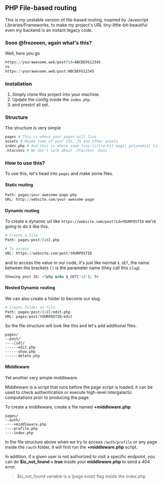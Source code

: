 ## PHP File-based routing

This is my unstable version of file-based routing, inspired by Javascript Libraries/Frameworks, to make my project's URL tiny-little-bit-beautiful even my backend is an instant legacy code.

### Sooo @frozeeen, again what's this?

Well, here you go

```python
https://yourawesome.web/post?id=ABCDEFG12345
to
https://yourawesome.web/post/ABCDEFG12345
```

### Installation

1. Simply clone this project into your machine.
2. Update the config inside the `index.php`.
3. and presto! all set.

### Structure

The structure is very simple

```python
pages # This is where your pages will live
assets # Maybe some of your CSS, JS and other assets
index.php # And this is where some tiny-little-bit magic polynomial time happens, it's the router
.htaccess # We don't talk about .htaccess -Dani
```

### How to use this?

To use this, let's head into `pages` and make some files.

#### Static routing

```python
Path: pages/your-awesome-page.php
URL: http://website.com/your-awesome-page
```

#### Dynamic routing

To create a dynamic url like `https://website.com/post?id=YOURPOSTID` we're going to do it like this.

```python
# Create a file
Path: pages/post/[id].php

# To access
URL: https://website.com/post/YOURPOSTID
```

and to access the value in our code, it's just like normal `$_GET`, the name between the brackets `[]` is the parameter name (they call this `slug`).

```php
Showing post ID: <?php echo $_GET['id']; ?>
```

#### Nested Dynamic routing

We can also create a folder to become our slug.

```python
# Create folder an file
Path: pages/post/[id]/edit.php
URL: pages/post/YOURPOSTID/edit
```

So the file structure will look like this and let's add additional files.

```
pages/
--post/
----[id]/
------edit.php
------show.php
------delete.php
```

#### Middleware

Yet another very simple middleware.

Middleware is a script that runs before the page script is loaded; it can be used to check authentication or execute high-level intergalactic computations prior to producing the page.

To create a middleware, create a file named **+middleware.php**.

```
pages/
--auth/
----+middleware.php
----profile.php
----index.php
```

In the file structure above when we try to access `/auth/profile` or any page inside the `/auth` folder, it will first run the **+middleware.php** script.

In addition, if a given user is not authorized to visit a specific endpoint, you can do **$is_not_found = true** inside your **middleware.php** to send a 404 error.

> $is_not_found variable is a (page exist) flag inside the index.php
